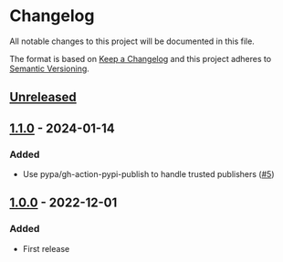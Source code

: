 # Changelog

All notable changes to this project will be documented in this file.

The format is based on [Keep a Changelog](https://keepachangelog.com/en/1.0.0/)
and this project adheres to [Semantic Versioning](https://semver.org/spec/v2.0.0.html).

## [Unreleased]

## [1.1.0] - 2024-01-14
### Added
- Use pypa/gh-action-pypi-publish to handle trusted publishers ([#5](https://github.com/cucumber/action-publish-pypi/pull/5))

## [1.0.0] - 2022-12-01
### Added
- First release

[Unreleased]: https://github.com/cucumber/action-publish-poetry/compare/1.0.0...HEAD
[1.1.0]: https://github.com/cucumber/action-publish-poetry/compare/1.0.0...v1.1.0
[1.0.0]: https://github.com/cucumber/action-publish-poetry/compare/v0.0.0...1.0.0

